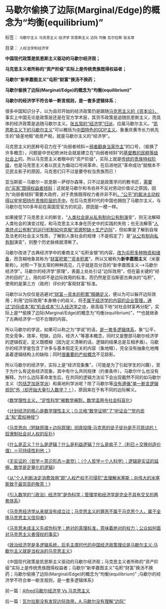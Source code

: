 # 马歇尔偷换了边际(Marginal/Edge)的概念为“均衡(equilibrium)”

标签： `马歇尔主义` `马克思主义` `经济学` `凯恩斯主义` `边际` `均衡` `瓦尔拉斯` `张五常` 

目录： `人权法学和经济学`

**中国现代政策是凯恩斯主义驱动的马歇尔经济观；**

**马克思主义者所称的“资产阶级”实际上是传统贵族既得权益者；**

**马歇尔“新李嘉图主义”屯积“财富”换汤不换药；**

**马歇尔偷换了边际(Marginal/Edge)的概念为“均衡(equilibrium)”**

**马歇尔的经济学不符合单一断言规则，是一套多逻辑体系**；

很多中国知识分子，以为自邓开始的经济政策仍是跟随[马克思主义的《资本论》，](../../../2008/7/26/什么是生产的价值？揭示《资本论》的关键性错误.md)事实上中国无论是政策层还是在官方学术层，其货币政策是追随凯恩斯主义，而具体的经济政策是追随马歇尔主义。[张五常的“经济学”归派](../../../2008/1/12/张五常教授极端无知的错误：把县政府打包上市.md)，应属马歇尔主义。“[凯恩斯主义下的马歇尔主义](../../../2009/9/20/埋葬凯恩斯主义专题文章集.md)”可以概括为[中国特色的GDP主义](../../../2008/11/11/计划经济调用通货膨胀：政府的成本有意义吗？.md)。象重庆黄市长力帆先生的“级差地租”收房产税，就是马歇尔主义的“经济学”。

马克思主义的民粹号召力在于“向弱者倾斜＝[弱者翻身当家作主](../../../2009/8/8/抵扣工人收入的“工人翻身做了企业的主人”.md)”的口号，（偷换了许多概念），问题是中世纪欧洲社会就是建立在“向弱者倾斜”的[基督教的民粹等级社会上](../../../2010/11/24/空降比采邑制伤害大；地方主义的积极性；.md)的。所以马克思主义者眼中的“资产阶级”，实际上就是[传统的贵族特权阶级](../../../2010/8/10/罗马公地悲剧和贵族特权，和国有资产流失.md)，也是马克思主义者以民主为煽动口号闹革命，在后进地区“革命成功”就根本不见民主影子的原因，马克思们只不过是要夺权当贵族而已！

亚当斯密－马歇尔－凯恩斯－萨缪尔森等，只不过是政策学问的教书匠，[需要向“买家”既得权益者倾斜](../../../2009/7/19/为什么中国市场经济一直不能去特权化？？.md)；这就是马歇尔和韦伯并不反对劳动价值论之原因，因为“向弱者倾斜”需要大政府，对于贵族既得权力者并非不利[，“公平”的裁决主动权得以牢牢把持在贵族阶层的手中](../../../2011/1/26/君权神授“向弱者倾斜”和绝对的弱者.md)。在后马克思时代的中国也拥抱了马歇尔主义，与马歇尔在100多年前在英国受官方的欢迎，原因是一模一样。

如果接受了马克思主义的断言，“[人类社会是从私有制向公有制演](../../../2010/10/12/没有私有制，就没有法治.md)变”，则无法解释人类社会的演变过程，和马克思主义本身在历史中的实践的失败；也无法解答“[人类终点公有制”的运行机制如何克服“资源短缺＋生产边际](../../../2010/1/19/原始人类社会具有公有制和私有制的双重性.md)”，但如果是了解到自埃及法老的社会主义性质，了解到人类社会的规律（不是假定了）是“[从公有制向私有制](../../../2010/1/19/文明之初就是百万年向个体私有制进化的历史.md)演变”，则整个历史脉络就清晰了。

马歇尔改进了古典经济学中的重商主义“屯积金银”的内容，[改为屯积多种物资和储备](http://hi.baidu.com/darthchn/blog/item/95314adfd09ec94694ee37e1.html)，而含糊地象其称为“[财富积累”“资本积累](../../../2010/10/29/资本积累和资本主义互相排斥；不缺信仰的坏人.md)”。所以又被称为**新李嘉图主义**（米塞斯称）。对照一下张五常的种种高见，几乎就是百分百的“新李嘉图主义——>马歇尔经济学”。马歇尔的经济学“原理”，表面上处处引证“边际效用”，但在最关键的“经济的目的”上，用的却不是边际效用的标准，而仍然是亚当斯密古典派的“屯积”，使用的是第三方（政府）评价的“客观财富”标准。

马歇尔以为仅仅是逃避对[“财富－资本的积累”精确定义](../../../2011/1/4/禁止高利贷损害了市场供应能力；腐朽的资本主义？.md)，便以为可以躲开边际效用；利用“边际效用”本身微小的歧义，将[不属于经济学的内容的企业管理，通过“边际成本”和“机会成本”引入经济学之中](../../../2010/1/22/管理学向经济学靠拢“产权细分”.md)，居高临下地“对社会财富再分配”，实际上是**偷换了边际(Marginal/Edge)的概念为“均衡(equilibrium)”，**也就继承了古典经济学一切不合理的内容。

所以马歇尔的学说，如果可以称之为“学说”的话，[是一套多逻辑体系](../../../2011/1/28/缺乏逻辑能力可能是脑残综合症的典型症状.md)，象“公平，完全竞争，效率，短缺，边际，经济人”等基本概念，同时又是整部马歇尔经济学的逻辑假定，定义既模糊（因为定义清晰的话，逻辑的结果总是互相矛盾）。马歇尔的经济学是包含了许多与基本假定无关的内容（象地租），完全没有抽象化地掩盖着逻辑结构上的缺陷；同时[很重要的产权概念](../../../2010/7/31/诚信是个人资产而非先天的道德义务；.md)不见踪影。

所以马歇尔的经济学，实际上是“经济现象集”，（可能是为了引起学生的兴趣），至于为什么有这些经济现象，其中有什么共同规律（约束条件），马歇尔什么也没有解释。为什么边际革命发生后，在共同的逻辑方法论下会出现截然不同的如马歇尔主义（[包括芝加哥学派](../../../2009/12/31/数学囚徒的芝加哥学派.md)）和奥地利学派呢？除了马歇尔等[没有遵循“单一断言逻辑规则”外（却开始大量引入数学？！](../../../2010/6/19/“物理学”的科学标准；数学不是科学.md)），原因来在于有不同的边际解义。

《[数学理性主义，“定性科学”被数学阉割，数学滥用令社会科盲化](../../../2010/6/19/数学滥用令社会科盲化.md)》

《[计划经济的核心是数学理性主义；O.兰格“数学证明”了“听证会”“党内民主”和“君权神授”](../../../2011/2/3/计划经济内核数学理性主义，米塞斯“社会主义不可运作”和兰格.md)》

《[马克思向（短缺原理＋边际原理）彻底投降;马克思的徒子徒孙是不可原谅的！奴隶制社会对人权的反扑](../../../2011/2/3/马克思早就向（短缺原理＋边际原理）彻底投降了.md)》

《[什么是正义？什么是逻辑？什么是利益逻辑？什么是疯子？（利已＋交换创造价值）＝可持续性利他；](../../../2011/1/31/什么是正义？逻辑？和疯子！.md)》

《[无实证的（哲学＝意识形态＝直觉）；（个人哲学＝个人科学）；逻辑是实证的延伸，数学是定量化的逻辑](../../../2011/2/3/逻辑是实证的延伸方式，数学是定量化的逻辑.md)》

《[从“个人判断决定消费效用”即“人权产权不可侵犯”去理解米塞斯；向伟大的米塞斯致于最崇高的敬意！](../../../2011/2/7/向伟大的Ludwig米塞斯致敬！.md)》

《[引入数学的“（政治）经济学”是伪科学；管理学和经济学是完全不具有交叉的两套体系](../../../2011/2/8/为什么引入数学的“经济学”都是伪科学？.md)》

《[马克思经济学从来就没有成立过；马克思主义的罪恶不属于马克思个人，属于全体马克思主义信仰者](../../../2011/2/8/马克思主义“经济学”的罪恶！.md)》

《[马克思未成主义先成伪科学；绝对的真理标准，意味着绝对的权力；公众如何面对马克思主义者侵权的事实](../../../2011/2/8/绝对的真理标准，意味着绝对的权力.md)》

《[政治经济学是多逻辑系统，后毛主席时代的中国经济政策理论是马歇尔主义;马歇尔主义就是当权派的马克思主义](../../../2011/2/9/Alfred马歇尔经济学&nbsp;Vs&nbsp;马克思主义.md)》

《中国现代政策是凯恩斯主义驱动的马歇尔经济观；马克思主义者所称的“资产阶级”实际上是传统贵族既得权益者；马歇尔“新李嘉图主义”屯积“财富”换汤不换药；马歇尔偷换了边际(Marginal/Edge)的概念为“均衡(equilibrium)”
;马歇尔的经济学不符合单一断言规则，是一套多逻辑体系》

前一篇：[Alfred马歇尔经济学&nbsp;Vs&nbsp;马克思主义](../../../2011/2/9/Alfred马歇尔经济学&nbsp;Vs&nbsp;马克思主义.md)

后一篇：[瓦尔拉斯没有发现边际效用，A.马歇尔没有理解“边际”](../../../2011/2/9/瓦尔拉斯没有发现边际效用，A.马歇尔没有理解“边际”.md)